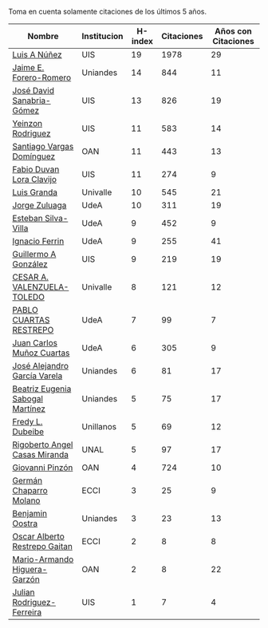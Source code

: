 Toma en cuenta solamente citaciones de los últimos 5 años.

Nombre | Institucion | H-index | Citaciones | Años con Citaciones | 
------ | ---------- | -------- | ---------- | ----------|
[Luis A Núñez](https://scholar.google.com/citations?user=2Q5_QxkAAAAJ&hl=en) | UIS | 19 | 1978 | 29 |
[Jaime E. Forero-Romero](https://scholar.google.com/citations?user=TLTK6WgAAAAJ) | Uniandes | 14 | 844 | 11 |
[José David Sanabria-Gómez](https://scholar.google.com/citations?user=Tclray4AAAAJ&hl=en) | UIS | 13 | 826 | 19 |
[Yeinzon Rodriguez](https://scholar.google.com/citations?user=5gEif2UAAAAJ&hl=en) | UIS | 11 | 583 | 14 |
[Santiago Vargas Domínguez](https://scholar.google.com/citations?hl=en&user=9DDaTaAAAAAJ) | OAN | 11 | 443 | 13 |
[Fabio Duvan Lora Clavijo](https://scholar.google.com/citations?hl=en&user=bV-me9AAAAAJ&view_op=list_works)| UIS | 11 | 274 | 9 |
[Luis Granda](https://scholar.google.com/citations?user=FGfHWuwAAAAJ&hl=en) | Univalle | 10 | 545 | 21 | 
[Jorge Zuluaga](https://scholar.google.com/citations?user=qpGVqNwAAAAJ&hl=en&oi=ao) | UdeA | 10 | 311 | 19 |
[Esteban Silva-Villa](https://scholar.google.com/citations?user=S8-YLHaAJLMC&hl=en) | UdeA | 9 | 452 | 9 | 
[Ignacio Ferrin](https://scholar.google.com/citations?user=bGBCFskAAAAJ&hl=en) | UdeA | 9 |255 | 41 |
[Guillermo A González](https://scholar.google.com/citations?user=pvM7yGcAAAAJ&hl=en) | UIS | 9 | 219 | 19 |
[CESAR A. VALENZUELA-TOLEDO](https://scholar.google.com/citations?user=J89OrSkAAAAJ&hl=en)| Univalle | 8 | 121 | 12 |
[PABLO CUARTAS RESTREPO](https://scholar.google.com/citations?user=c4zrU20AAAAJ&hl=en) | UdeA | 7 | 99 | 7 |
[Juan Carlos Muñoz Cuartas](https://scholar.google.com/citations?user=tQkmHH8AAAAJ&hl=en) | UdeA | 6 | 305 | 9 |
[José Alejandro García Varela](https://scholar.google.com/citations?user=iA0H5dgAAAAJ&hl=en) | Uniandes | 6 | 81 | 17 |
[Beatriz Eugenia Sabogal Martínez](https://scholar.google.com/citations?user=T-0RjQYAAAAJ&hl=en) | Uniandes | 5 | 75 | 17 |
[Fredy L. Dubeibe](https://scholar.google.com/citations?user=BgO_bU8AAAAJ&hl=en) | Unillanos | 5 | 69 | 12 |
[Rigoberto Angel Casas Miranda](https://scholar.google.com/citations?user=i9vdtq0AAAAJ&hl=en) | UNAL | 5 | 97 | 17 |
[Giovanni Pinzón](https://scholar.google.com/citations?user=F25UKOkAAAAJ&hl=en)| OAN | 4 | 724 | 10 |
[Germán Chaparro Molano](https://scholar.google.com/citations?user=FHzXPgoAAAAJ&hl=en) | ECCI | 3 | 25 | 9 | 
[Benjamin Oostra](https://scholar.google.com/citations?user=A-57orIAAAAJ&hl=en&oi=ao) | Uniandes | 3 | 23 | 13 |
[Oscar Alberto Restrepo Gaitan](https://scholar.google.com/citations?user=ecKvoBgAAAAJ&hl=en) | ECCI | 2 | 8 | 8 | 
[Mario-Armando Higuera-Garzón](https://scholar.google.com/citations?user=goHAHhMAAAAJ&hl=en) | OAN | 2 | 8 | 22 |
[Julian Rodriguez-Ferreira](https://scholar.google.com/citations?user=gy2sAsIAAAAJ&hl=en&oi=ao) | UIS | 1 | 7 | 4 |

